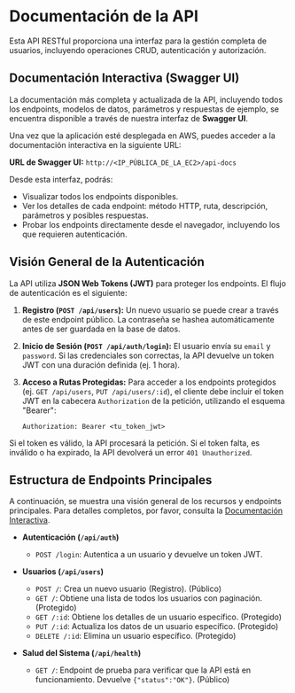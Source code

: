# Documentación de la API

Esta API RESTful proporciona una interfaz para la gestión completa de usuarios, incluyendo operaciones CRUD, autenticación y autorización.

## Documentación Interactiva (Swagger UI)

La documentación más completa y actualizada de la API, incluyendo todos los endpoints, modelos de datos, parámetros y respuestas de ejemplo, se encuentra disponible a través de nuestra interfaz de **Swagger UI**.

Una vez que la aplicación esté desplegada en AWS, puedes acceder a la documentación interactiva en la siguiente URL:

**URL de Swagger UI:** `http://<IP_PÚBLICA_DE_LA_EC2>/api-docs`

Desde esta interfaz, podrás:
-   Visualizar todos los endpoints disponibles.
-   Ver los detalles de cada endpoint: método HTTP, ruta, descripción, parámetros y posibles respuestas.
-   Probar los endpoints directamente desde el navegador, incluyendo los que requieren autenticación.

## Visión General de la Autenticación

La API utiliza **JSON Web Tokens (JWT)** para proteger los endpoints. El flujo de autenticación es el siguiente:

1.  **Registro (`POST /api/users`):** Un nuevo usuario se puede crear a través de este endpoint público. La contraseña se hashea automáticamente antes de ser guardada en la base de datos.

2.  **Inicio de Sesión (`POST /api/auth/login`):** El usuario envía su `email` y `password`. Si las credenciales son correctas, la API devuelve un token JWT con una duración definida (ej. 1 hora).

3.  **Acceso a Rutas Protegidas:** Para acceder a los endpoints protegidos (ej. `GET /api/users`, `PUT /api/users/:id`), el cliente debe incluir el token JWT en la cabecera `Authorization` de la petición, utilizando el esquema "Bearer":

    ```http
    Authorization: Bearer <tu_token_jwt>
    ```

Si el token es válido, la API procesará la petición. Si el token falta, es inválido o ha expirado, la API devolverá un error `401 Unauthorized`.

## Estructura de Endpoints Principales

A continuación, se muestra una visión general de los recursos y endpoints principales. Para detalles completos, por favor, consulta la [Documentación Interactiva](#documentación-interactiva-swagger-ui).

-   **Autenticación (`/api/auth`)**
    -   `POST /login`: Autentica a un usuario y devuelve un token JWT.

-   **Usuarios (`/api/users`)**
    -   `POST /`: Crea un nuevo usuario (Registro). (Público)
    -   `GET /`: Obtiene una lista de todos los usuarios con paginación. (Protegido)
    -   `GET /:id`: Obtiene los detalles de un usuario específico. (Protegido)
    -   `PUT /:id`: Actualiza los datos de un usuario específico. (Protegido)
    -   `DELETE /:id`: Elimina un usuario específico. (Protegido)

-   **Salud del Sistema (`/api/health`)**
    -   `GET /`: Endpoint de prueba para verificar que la API está en funcionamiento. Devuelve `{"status":"OK"}`. (Público)